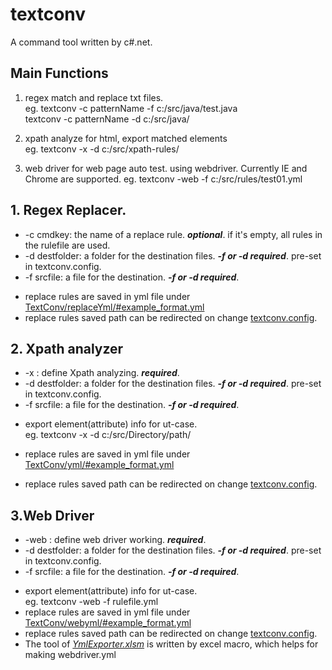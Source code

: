 # textconv
A command tool written by c#.net.  

## Main Functions
1. regex match and replace txt files.  
   eg. textconv -c patternName -f c:/src/java/test.java  
       textconv -c patternName -d c:/src/java/  

2. xpath analyze for html, export matched elements  
   eg. textconv -x -d c:/src/xpath-rules/

3. web driver for web page auto test. using webdriver. Currently IE and Chrome are supported.
   eg. textconv -web -f c:/src/rules/test01.yml

## 1. Regex Replacer.
 - -c cmdkey: the name of a replace rule.  ***optional***. if it's empty, all rules in the rulefile are used.
 - -d destfolder: a folder for the destination files. ***-f or -d required***. pre-set in textconv.config. 
 - -f srcfile: a file for the destination. ***-f or -d required***.
 * replace rules are saved in yml file under [TextConv/replaceYml/#example_format.yml](TextConv/replaceYml/#example_format.yml) 
 * replace rules saved path can be redirected on change [textconv.config](./textconv.config).
   
## 2. Xpath analyzer
 - -x : define Xpath analyzing. ***required***.
 - -d destfolder: a folder for the destination files. ***-f or -d required***. pre-set in textconv.config. 
 - -f srcfile: a file for the destination. ***-f or -d required***.

 * export element(attribute) info for ut-case.  
   eg. textconv -x -d c:/src/Directory/path/

 * replace rules are saved in yml file under [TextConv/yml/#example_format.yml](TextConv/yml/#example_format.yml) 
 * replace rules saved path can be redirected on change [textconv.config](./textconv.config).
   
## 3.Web Driver 
 - -web : define web driver working. ***required***.
 - -d destfolder: a folder for the destination files. ***-f or -d required***. pre-set in textconv.config. 
 - -f srcfile: a file for the destination. ***-f or -d required***.

 * export element(attribute) info for ut-case.  
   eg. textconv -web -f rulefile.yml
 * replace rules are saved in yml file under [TextConv/webyml/#example_format.yml](TextConv/webyml/#example_format.yml) 
 * replace rules saved path can be redirected on change [textconv.config](./textconv.config).
 * The tool of [*YmlExporter.xlsm*](./textconv/bin/YmlExporter.xlsm) is written by excel macro, which helps for making webdriver.yml

